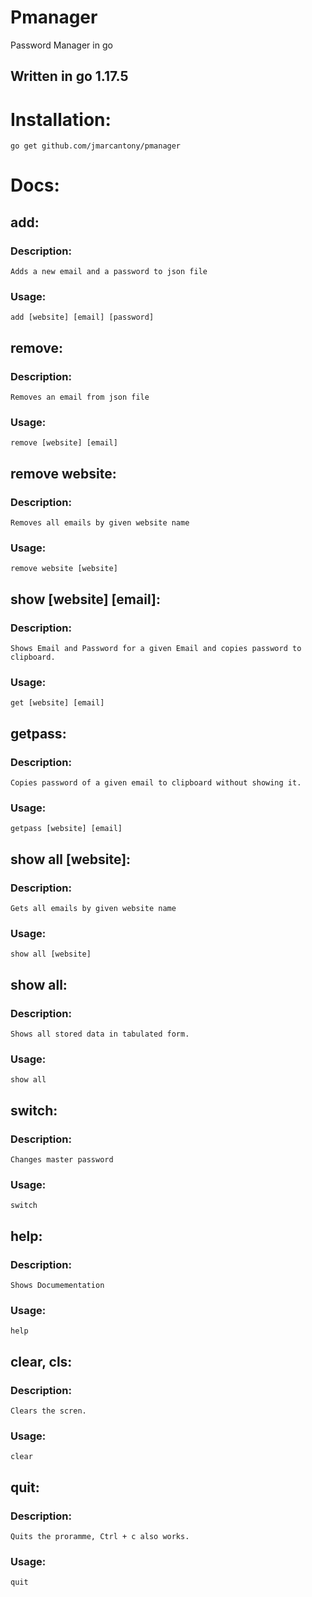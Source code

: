 # Pmanager
Password Manager in go

## Written in go 1.17.5

# Installation:
    go get github.com/jmarcantony/pmanager

# Docs:
## add:
### Description:
    Adds a new email and a password to json file
### Usage:
    add [website] [email] [password]

## remove:
### Description:
    Removes an email from json file
### Usage:
    remove [website] [email]

## remove website:
### Description:
    Removes all emails by given website name
### Usage:
    remove website [website]

## show [website] [email]:
### Description:
    Shows Email and Password for a given Email and copies password to clipboard.
### Usage:
    get [website] [email]

## getpass:
### Description:
    Copies password of a given email to clipboard without showing it.
### Usage:
    getpass [website] [email]

## show all [website]:
### Description:
    Gets all emails by given website name
### Usage:
    show all [website]

## show all:
### Description:
    Shows all stored data in tabulated form.
### Usage:
    show all

## switch:
### Description:
    Changes master password
### Usage:
    switch

## help:
### Description:
    Shows Documementation
### Usage:
    help

## clear, cls:
### Description:
    Clears the scren.
### Usage:
    clear 

## quit:
### Description:
    Quits the proramme, Ctrl + c also works.
### Usage:
    quit